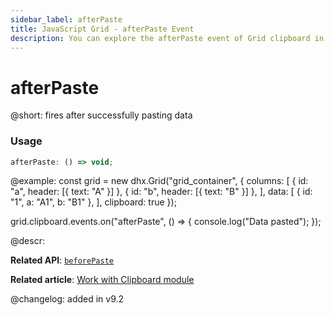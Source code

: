 ```yaml
---
sidebar_label: afterPaste
title: JavaScript Grid - afterPaste Event 
description: You can explore the afterPaste event of Grid clipboard in the documentation of the DHTMLX JavaScript UI library. Browse developer guides and API reference, try out code examples and live demos, and download a free 30-day evaluation version of DHTMLX Suite.
---
```


# afterPaste

@short: fires after successfully pasting data

### Usage

~~~jsx
afterPaste: () => void;
~~~


@example:
const grid = new dhx.Grid("grid_container", {
    columns: [
        { id: "a", header: [{ text: "A" }] },
        { id: "b", header: [{ text: "B" }] },
    ],
    data: [
        { id: "1", a: "A1", b: "B1" },
    ],
    clipboard: true
});

grid.clipboard.events.on("afterPaste", () => {
    console.log("Data pasted");
});

@descr:

**Related API**: [`beforePaste`](grid/api/clipboard/beforepaste_event.md)

**Related article**: [Work with Clipboard module](grid/usage_clipboard.md)

@changelog:
added in v9.2